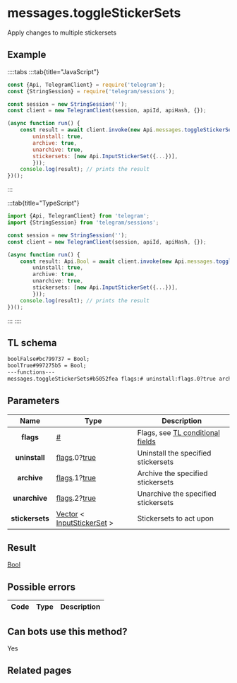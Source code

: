 # messages.toggleStickerSets

Apply changes to multiple stickersets

## Example

::::tabs
:::tab{title="JavaScript"}

```js
const {Api, TelegramClient} = require('telegram');
const {StringSession} = require('telegram/sessions');

const session = new StringSession('');
const client = new TelegramClient(session, apiId, apiHash, {});

(async function run() {
    const result = await client.invoke(new Api.messages.toggleStickerSets({
		uninstall: true,
		archive: true,
		unarchive: true,
		stickersets: [new Api.InputStickerSet({...})],
		}));
    console.log(result); // prints the result
})();

```

:::

:::tab{title="TypeScript"}

```ts
import {Api, TelegramClient} from 'telegram';
import {StringSession} from 'telegram/sessions';

const session = new StringSession('');
const client = new TelegramClient(session, apiId, apiHash, {});

(async function run() {
    const result: Api.Bool = await client.invoke(new Api.messages.toggleStickerSets({
		uninstall: true,
		archive: true,
		unarchive: true,
		stickersets: [new Api.InputStickerSet({...})],
		}));
    console.log(result); // prints the result
})();

```

:::
::::

## TL schema

```txt
boolFalse#bc799737 = Bool;
boolTrue#997275b5 = Bool;
---functions---
messages.toggleStickerSets#b5052fea flags:# uninstall:flags.0?true archive:flags.1?true unarchive:flags.2?true stickersets:Vector<InputStickerSet> = Bool;
```

## Parameters

|      Name       | Type                                                                                                                              | Description                                                                                             |
| :-------------: | --------------------------------------------------------------------------------------------------------------------------------- | ------------------------------------------------------------------------------------------------------- |
|    **flags**    | [#](https://core.telegram.org/type/%23)                                                                                           | Flags, see [TL conditional fields](https://core.telegram.org/mtproto/TL-combinators#conditional-fields) |
|  **uninstall**  | [flags](https://core.telegram.org/mtproto/TL-combinators#conditional-fields).0?[true](https://core.telegram.org/constructor/true) | Uninstall the specified stickersets                                                                     |
|   **archive**   | [flags](https://core.telegram.org/mtproto/TL-combinators#conditional-fields).1?[true](https://core.telegram.org/constructor/true) | Archive the specified stickersets                                                                       |
|  **unarchive**  | [flags](https://core.telegram.org/mtproto/TL-combinators#conditional-fields).2?[true](https://core.telegram.org/constructor/true) | Unarchive the specified stickersets                                                                     |
| **stickersets** | [Vector](https://core.telegram.org/type/Vector%20t) < [InputStickerSet](https://core.telegram.org/type/InputStickerSet) >         | Stickersets to act upon                                                                                 |

## Result

[Bool](https://core.telegram.org/type/Bool)

## Possible errors

| Code | Type | Description |
| :--: | ---- | ----------- |

## Can bots use this method?

Yes

## Related pages
